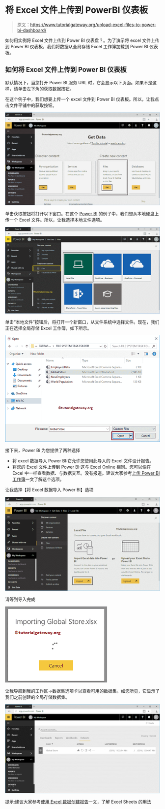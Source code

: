 # 将 Excel 文件上传到 PowerBI 仪表板

> 原文：<https://www.tutorialgateway.org/upload-excel-files-to-power-bi-dashboard/>

如何用实例将 Excel 文件上传到 Power BI 仪表盘？。为了演示将 excel 文件上传到 Power BI 仪表板，我们将数据从全局存储 Excel 工作簿加载到 Power BI 仪表板。

## 如何将 Excel 文件上传到 Power BI 仪表板

默认情况下，当您打开 Power BI 服务 URL 时，它会显示以下页面。如果不是这样，请单击左下角的获取数据按钮。

在这个例子中，我们想要上传一个 excel 文件到 Power BI 仪表板。所以，让我点击文件平铺中的获取按钮。

![Upload Excel Files to Power BI Dashboard 1](img/5f2e7f8f73ecc20be8034d75f08cc727.png)

单击获取按钮将打开以下窗口。在这个 [Power BI](https://www.tutorialgateway.org/power-bi-tutorial/) 的例子中，我们想从本地硬盘上传一个 Excel 文件。所以，让我选择本地文件选项。

![Upload Excel Files to Power BI Dashboard 2](img/d72d3d795f6ed1fd49572a854cbfd0f3.png)

单击“本地文件”按钮后，将打开一个新窗口，从文件系统中选择文件。现在，我们正在选择全局存储 Excel 工作簿，如下所示。

![Upload Excel Files to Power BI Dashboard 3](img/3212987dd3e3a8757856abae8c8204c4.png)

接下来，Power Bi 为您提供了两种选择

*   将 excel 数据导入 Power BI:它允许您使用此导入的 Excel 文件设计报告。
*   将您的 Excel 文件上传到 Power BI:这与 Excel Online 相同。您可以像在 Excel 中一样查看数据、与数据交互。没有报道。建议大家参考[上传 Power BI 工作簿](https://www.tutorialgateway.org/upload-power-bi-workbooks/)一文了解这个选项。

让我选择【将 Excel 数据导入 Power BI】选项

![Upload Excel Files to Power BI Dashboard 4](img/949fad8afff35759a890b89dea5b22fc.png)

请等到导入完成

![Upload Excel Files to Power BI Dashboard 5](img/5da89483fb332a706b63629504ffde46.png)

让我导航到我的工作区->数据集选项卡以查看可用的数据集。如您所见，它显示了我们之前创建的全局存储数据集。

![Upload Excel Files to Power BI Dashboard 7](img/205ee3c0995e2248550e7e36c900946d.png)

提示:建议大家参考[使用 Excel 数据创建报告](https://www.tutorialgateway.org/create-a-report-using-excel-data-in-power-bi-workspace/)一文，了解 Excel Sheets 的用法